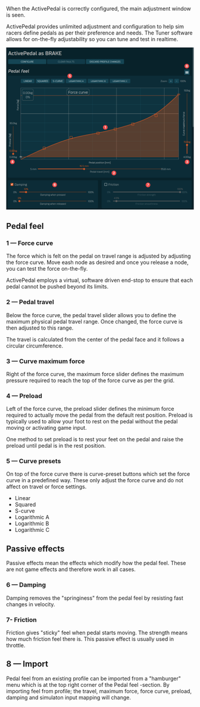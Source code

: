 When the ActivePedal is correctly configured, the main adjustment window is seen.

ActivePedal provides unlimited adjustment and configuration to help sim racers define pedals as per their preference and needs. The Tuner software allows for on-the-fly adjustability so you can tune and test in realtime.

![](assets/pedal-feel-numbered.png)

## Pedal feel

### 1 — Force curve

The force which is felt on the pedal on travel range is adjusted by adjusting the force curve. Move eash node as desired and once you release a node, you can test the force on-the-fly.

ActivePedal employs a virtual, software driven end-stop to ensure that each pedal cannot be pushed beyond its limits.

### 2 — Pedal travel

Below the force curve, the pedal travel slider allows you to define the maximum physical pedal travel range. Once changed, the force curve is then adjusted to this range.

The travel is calculated from the center of the pedal face and it follows a circular circumference.

### 3 — Curve maximum force

Right of the force curve, the maximum force slider defines the maximum pressure required to reach the top of the force curve as per the grid.

### 4 — Preload

Left of the force curve, the preload slider defines the minimum force required to actually move the pedal from the default rest position. Preload is typically used to allow your foot to rest on the pedal without the pedal moving or activating game input.

One method to set preload is to rest your feet on the pedal and raise the preload until pedal is in the rest position.

### 5 — Curve presets

On top of the force curve there is curve-preset buttons which set the force curve in a predefined way. These only adjust the force curve and do not affect on travel or force settings.

- Linear
- Squared
- S-curve
- Logarithmic A
- Logarithmic B
- Logarithmic C

## Passive effects

Passive effects mean the effects which modify how the pedal feel. These are not game effects and therefore work in all cases.

### 6 — Damping

Damping removes the "springiness" from the pedal feel by resisting fast changes in velocity.

### 7- Friction

Friction gives "sticky" feel when pedal starts moving. The strength means how much friction feel there is. This passive effect is usually used in throttle.

## 8 — Import

Pedal feel from an existing profile can be imported from a "hamburger" menu which is at the top right corner of the Pedal feel -section. By importing feel from profile; the travel, maximum force, force curve, preload, damping and simulaton input mapping will change.






